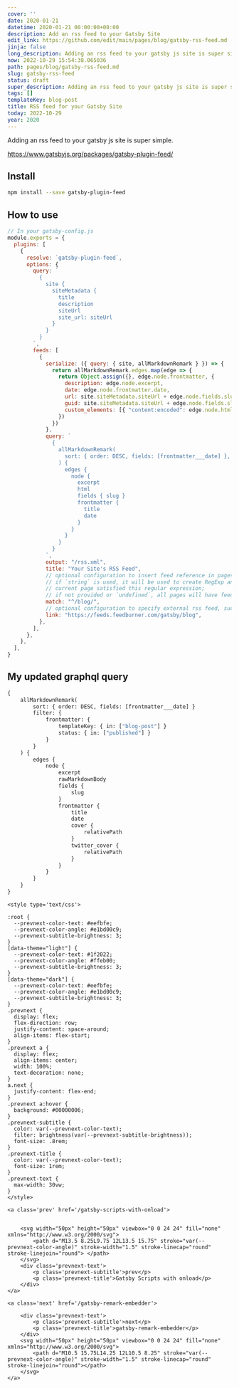 ```yaml
---
cover: ''
date: 2020-01-21
datetime: 2020-01-21 00:00:00+00:00
description: Add an rss feed to your Gatsby Site
edit_link: https://github.com/edit/main/pages/blog/gatsby-rss-feed.md
jinja: false
long_description: Adding an rss feed to your gatsby js site is super simple. https://www.gatsbyjs.org/packages/gatsby-plugin-feed/
now: 2022-10-29 15:54:38.065036
path: pages/blog/gatsby-rss-feed.md
slug: gatsby-rss-feed
status: draft
super_description: Adding an rss feed to your gatsby js site is super simple. https://www.gatsbyjs.org/packages/gatsby-plugin-feed/
tags: []
templateKey: blog-post
title: RSS feed for your Gatsby Site
today: 2022-10-29
year: 2020
---
```


Adding an rss feed to your gatsby js site is super simple.

https://www.gatsbyjs.org/packages/gatsby-plugin-feed/


## Install

``` bash
npm install --save gatsby-plugin-feed
```

## How to use
``` javascript
// In your gatsby-config.js
module.exports = {
  plugins: [
    {
      resolve: `gatsby-plugin-feed`,
      options: {
        query: `
          {
            site {
              siteMetadata {
                title
                description
                siteUrl
                site_url: siteUrl
              }
            }
          }
        `,
        feeds: [
          {
            serialize: ({ query: { site, allMarkdownRemark } }) => {
              return allMarkdownRemark.edges.map(edge => {
                return Object.assign({}, edge.node.frontmatter, {
                  description: edge.node.excerpt,
                  date: edge.node.frontmatter.date,
                  url: site.siteMetadata.siteUrl + edge.node.fields.slug,
                  guid: site.siteMetadata.siteUrl + edge.node.fields.slug,
                  custom_elements: [{ "content:encoded": edge.node.html }],
                })
              })
            },
            query: `
              {
                allMarkdownRemark(
                  sort: { order: DESC, fields: [frontmatter___date] },
                ) {
                  edges {
                    node {
                      excerpt
                      html
                      fields { slug }
                      frontmatter {
                        title
                        date
                      }
                    }
                  }
                }
              }
            `,
            output: "/rss.xml",
            title: "Your Site's RSS Feed",
            // optional configuration to insert feed reference in pages:
            // if `string` is used, it will be used to create RegExp and then test if pathname of
            // current page satisfied this regular expression;
            // if not provided or `undefined`, all pages will have feed reference inserted
            match: "^/blog/",
            // optional configuration to specify external rss feed, such as feedburner
            link: "https://feeds.feedburner.com/gatsby/blog",
          },
        ],
      },
    },
  ],
}
```

## My updated graphql query


``` graphql
{
	allMarkdownRemark(
		sort: { order: DESC, fields: [frontmatter___date] }
		filter: {
			frontmatter: {
				templateKey: { in: ["blog-post"] }
				status: { in: ["published"] }
			}
		}
	) {
		edges {
			node {
				excerpt
				rawMarkdownBody
				fields {
					slug
				}
				frontmatter {
					title
					date
					cover {
						relativePath
					}
					twitter_cover {
						relativePath
					}
				}
			}
		}
	}
}

```
<div class='prevnext'>

    <style type='text/css'>

    :root {
      --prevnext-color-text: #eefbfe;
      --prevnext-color-angle: #e1bd00c9;
      --prevnext-subtitle-brightness: 3;
    }
    [data-theme="light"] {
      --prevnext-color-text: #1f2022;
      --prevnext-color-angle: #ffeb00;
      --prevnext-subtitle-brightness: 3;
    }
    [data-theme="dark"] {
      --prevnext-color-text: #eefbfe;
      --prevnext-color-angle: #e1bd00c9;
      --prevnext-subtitle-brightness: 3;
    }
    .prevnext {
      display: flex;
      flex-direction: row;
      justify-content: space-around;
      align-items: flex-start;
    }
    .prevnext a {
      display: flex;
      align-items: center;
      width: 100%;
      text-decoration: none;
    }
    a.next {
      justify-content: flex-end;
    }
    .prevnext a:hover {
      background: #00000006;
    }
    .prevnext-subtitle {
      color: var(--prevnext-color-text);
      filter: brightness(var(--prevnext-subtitle-brightness));
      font-size: .8rem;
    }
    .prevnext-title {
      color: var(--prevnext-color-text);
      font-size: 1rem;
    }
    .prevnext-text {
      max-width: 30vw;
    }
    </style>
    
    <a class='prev' href='/gatsby-scripts-with-onload'>
    

        <svg width="50px" height="50px" viewbox="0 0 24 24" fill="none" xmlns="http://www.w3.org/2000/svg">
            <path d="M13.5 8.25L9.75 12L13.5 15.75" stroke="var(--prevnext-color-angle)" stroke-width="1.5" stroke-linecap="round" stroke-linejoin="round"> </path>
        </svg>
        <div class='prevnext-text'>
            <p class='prevnext-subtitle'>prev</p>
            <p class='prevnext-title'>Gatsby Scripts with onload</p>
        </div>
    </a>
    
    <a class='next' href='/gatsby-remark-embedder'>
    
        <div class='prevnext-text'>
            <p class='prevnext-subtitle'>next</p>
            <p class='prevnext-title'>gatsby-remark-embedder</p>
        </div>
        <svg width="50px" height="50px" viewbox="0 0 24 24" fill="none" xmlns="http://www.w3.org/2000/svg">
            <path d="M10.5 15.75L14.25 12L10.5 8.25" stroke="var(--prevnext-color-angle)" stroke-width="1.5" stroke-linecap="round" stroke-linejoin="round"></path>
        </svg>
    </a>
  </div>
